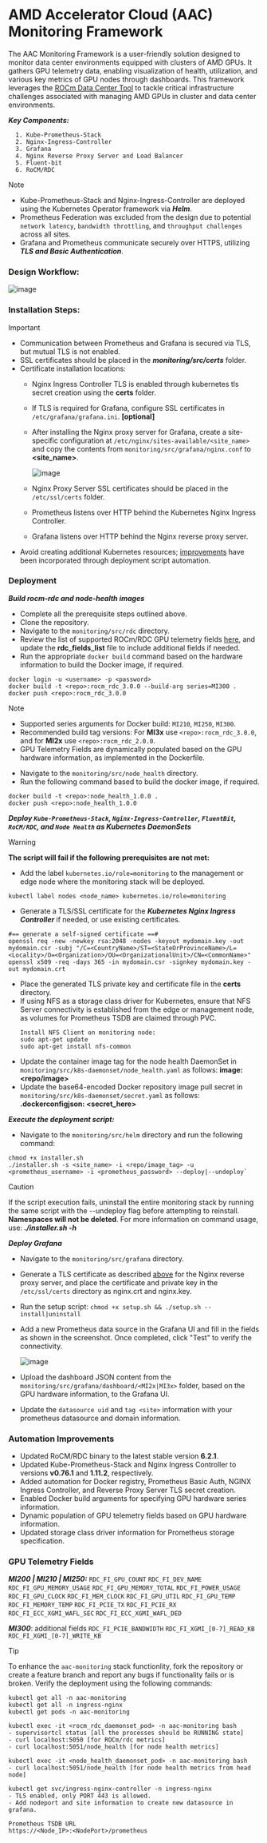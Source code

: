 # AMD Accelerator Cloud (AAC) Monitoring Framework
The AAC Monitoring Framework is a user-friendly solution designed to monitor data center environments equipped with clusters of AMD GPUs. It gathers GPU telemetry data, enabling visualization of health, utilization, and various key metrics of GPU nodes through dashboards. This framework leverages the [ROCm Data Center Tool](https://rocm.docs.amd.com/projects/rdc) to tackle critical infrastructure challenges associated with managing AMD GPUs in cluster and data center environments.

***Key Components:***
```
  1. Kube-Prometheus-Stack
  2. Nginx-Ingress-Controller
  3. Grafana
  4. Nginx Reverse Proxy Server and Load Balancer
  5. Fluent-bit
  6. RoCM/RDC
```
> [!NOTE]
> - Kube-Prometheus-Stack and Nginx-Ingress-Controller are deployed using the Kubernetes Operator framework via ***Helm***.
> - Prometheus Federation was excluded from the design due to potential `network latency`, `bandwidth throttling`, and `throughput challenges` across all sites.
> - Grafana and Prometheus communicate securely over HTTPS, utilizing ***TLS and Basic Authentication***.

### Design Workflow:

![image](src/images/system-design.png)

### Installation Steps:

> [!IMPORTANT]
> - Communication between Prometheus and Grafana is secured via TLS, but mutual TLS is not enabled.
> - SSL certificates should be placed in the ***monitoring/src/certs*** folder.
> - Certificate installation locations:
>     - Nginx Ingress Controller TLS is enabled through kubernetes tls secret creation using the __certs__ folder.
>     - If TLS is required for Grafana, configure SSL certificates in `/etc/grafana/grafana.ini`. __[optional]__
>     - After installing the Nginx proxy server for Grafana, create a site-specific configuration at `/etc/nginx/sites-available/<site_name>` and copy the contents from `monitoring/src/grafana/nginx.conf` to __<site_name>__.
>      
>        ![image](src/images/nginx.png)
>     - Nginx Proxy Server SSL certificates should be placed in the `/etc/ssl/certs` folder.
>     - Prometheus listens over HTTP behind the Kubernetes Nginx Ingress Controller.
>     - Grafana listens over HTTP behind the Nginx reverse proxy server.
> - Avoid creating additional Kubernetes resources; [improvements](#automation-improvements) have been incorporated through deployment script automation.

### Deployment
***Build rocm-rdc and node-health images***
  * Complete all the prerequisite steps outlined above.
  * Clone the repository.
  * Navigate to the `monitoring/src/rdc` directory.
  * Review the list of supported ROCm/RDC GPU telemetry fields [here](#gpu-telemetry-fields), and update the __rdc_fields_list__ file to include additional fields if needed.
  * Run the appropriate `docker build` command based on the hardware information to build the Docker image, if required.

  ```
  docker login -u <username> -p <password>
  docker build -t <repo>:rocm_rdc_3.0.0 --build-arg series=MI300 .
  docker push <repo>:rocm_rdc_3.0.0
  ```
> [!NOTE]
> - Supported series arguments for Docker build: `MI210`, `MI250`, `MI300`.
> - Recommended build tag versions: For __MI3x__ use `<repo>:rocm_rdc_3.0.0`, and for __MI2x__ use `<repo>:rocm_rdc_2.0.0`.
> - GPU Telemetry Fields are dynamically populated based on the GPU hardware information, as implemented in the Dockerfile.
  * Navigate to the `monitoring/src/node_health` directory.
  * Run the following command based to build the docker image, if required.

  ```
  docker build -t <repo>:node_health_1.0.0 .
  docker push <repo>:node_health_1.0.0
  ```
***Deploy `Kube-Prometheus-Stack`, `Nginx-Ingress-Controller`, `FluentBit`, `RoCM/RDC`, and `Node Health` as Kubernetes DaemonSets***
> [!WARNING]
> __The script will fail if the following prerequisites are not met:__
> - Add the label `kubernetes.io/role=monitoring` to the management or edge node where the monitoring stack will be deployed.
> ```
> kubectl label nodes <node_name> kubernetes.io/role=monitoring
> ```
> - Generate a TLS/SSL certificate for the ***Kubernetes Nginx Ingress Controller*** if needed, or use existing certificates.
> ```
> #== generate a self-signed certificate ==#
> openssl req -new -newkey rsa:2048 -nodes -keyout mydomain.key -out mydomain.csr -subj "/C=<CountryName>/ST=<StateOrProvinceName>/L=<Locality>/O=<Organization>/OU=<OrganizationalUnit>/CN=<CommonName>"
> openssl x509 -req -days 365 -in mydomain.csr -signkey mydomain.key -out mydomain.crt
> ```
> - Place the generated TLS private key and certificate file in the __certs__ directory.
> - If using NFS as a storage class driver for Kubernetes, ensure that NFS Server connectivity is established from the edge or management node, as volumes for Prometheus TSDB are claimed through PVC.
>   ```
>   Install NFS Client on monitoring node:
>   sudo apt-get update
>   sudo apt-get install nfs-common
>   ```
> - Update the container image tag for the node health DaemonSet in `monitoring/src/k8s-daemonset/node_health.yaml` as follows: __image: <repo/image>__
> - Update the base64-encoded Docker repository image pull secret in `monitoring/src/k8s-daemonset/secret.yaml` as follows: __.dockerconfigjson: <secret_here>__

***Execute the deployment script:***
* Navigate to the `monitoring/src/helm` directory and run the following command:
```
chmod +x installer.sh
./installer.sh -s <site_name> -i <repo/image_tag> -u <prometheus_username> -i <prometheus_password> --deploy|--undeploy`
```
  
> [!CAUTION]
> If the script execution fails, uninstall the entire monitoring stack by running the same script with the --undeploy flag before attempting to reinstall. __Namespaces will not be deleted__. For more information on command usage, use: ***./installer.sh -h***

***Deploy Grafana***
  * Navigate to the `monitoring/src/grafana` directory.
  * Generate a TLS certificate as described [above](#deployment) for the Nginx reverse proxy server, and place the certificate and private key in the `/etc/ssl/certs` directory as nginx.crt and nginx.key.
  * Run the setup script: `chmod +x setup.sh && ./setup.sh --install|uninstall`
  * Add a new Prometheus data source in the Grafana UI and fill in the fields as shown in the screenshot. Once completed, click "Test" to verify the connectivity.

    ![image](src/images/prometheus.png)

  * Upload the dashboard JSON content from the `monitoring/src/grafana/dashboard/<MI2x|MI3x>` folder, based on the GPU hardware information, to the Grafana UI.
  * Update the `datasource uid` and `tag <site>` information with your prometheus datasource and domain information.

### Automation Improvements
  * Updated RoCM/RDC binary to the latest stable version __6.2.1__.
  * Updated Kube-Prometheus-Stack and Nginx Ingress Controller to versions __v0.76.1__ and __1.11.2__, respectively.
  * Added automation for Docker registry, Prometheus Basic Auth, NGINX Ingress Controller, and Reverse Proxy Server TLS secret creation.
  * Enabled Docker build arguments for specifying GPU hardware series information.
  * Dynamic population of GPU telemetry fields based on GPU hardware information.
  * Updated storage class driver information for Prometheus storage specification.

### GPU Telemetry Fields
  ***MI200 | MI210 | MI250:***
  `RDC_FI_GPU_COUNT` `RDC_FI_DEV_NAME` `RDC_FI_GPU_MEMORY_USAGE` `RDC_FI_GPU_MEMORY_TOTAL` `RDC_FI_POWER_USAGE` `RDC_FI_GPU_CLOCK` `RDC_FI_MEM_CLOCK`
  `RDC_FI_GPU_UTIL` `RDC_FI_GPU_TEMP` `RDC_FI_MEMORY_TEMP` `RDC_FI_PCIE_TX` `RDC_FI_PCIE_RX` `RDC_FI_ECC_XGMI_WAFL_SEC` `RDC_FI_ECC_XGMI_WAFL_DED`
  
  ***MI300***: additional fields `RDC_FI_PCIE_BANDWIDTH` `RDC_FI_XGMI_[0-7]_READ_KB` `RDC_FI_XGMI_[0-7]_WRITE_KB`

> [!TIP]
> To enhance the `aac-monitoring` stack functionlity, fork the repository or create a feature branch and report any bugs if functionality fails or is broken.
> Verify the deployment using the following commands:
> ```
> kubectl get all -n aac-monitoring
> kubectl get all -n ingress-nginx
> kubectl get pods -n aac-monitoring
> 
> kubectl exec -it <rocm_rdc_daemonset_pod> -n aac-monitoring bash
> - supervisortcl status [all the processes should be RUNNING state]
> - curl localhost:5050 [for ROCm/rdc metrics]
> - curl localhost:5051/node_health [for node health metrics]
> 
> kubectl exec -it <node_health_daemonset_pod> -n aac-monitoring bash
> - curl localhost:5051/node_health [for node health metrics from head node]
>
> kubectl get svc/ingress-nginx-controller -n ingress-nginx
> - TLS enabled, only PORT 443 is allowed.
> - Add nodeport and site information to create new datasource in grafana.
>
> Prometheus TSDB URL
> https://<Node_IP>:<NodePort>/prometheus
> ```
